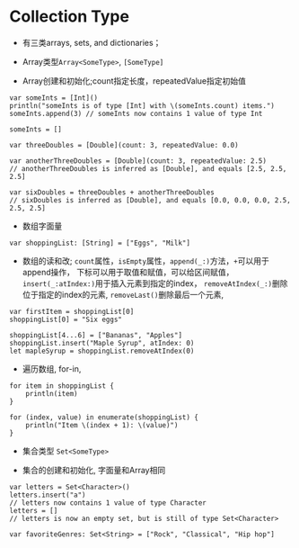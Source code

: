 # Collection Type

- 有三类arrays, sets, and dictionaries；

- Array类型`Array<SomeType>`, `[SomeType]`

- Array创建和初始化;count指定长度，repeatedValue指定初始值

```
var someInts = [Int]()
println("someInts is of type [Int] with \(someInts.count) items.")
someInts.append(3) // someInts now contains 1 value of type Int

someInts = []

var threeDoubles = [Double](count: 3, repeatedValue: 0.0)

var anotherThreeDoubles = [Double](count: 3, repeatedValue: 2.5)
// anotherThreeDoubles is inferred as [Double], and equals [2.5, 2.5, 2.5]

var sixDoubles = threeDoubles + anotherThreeDoubles
// sixDoubles is inferred as [Double], and equals [0.0, 0.0, 0.0, 2.5, 2.5, 2.5]

```

- 数组字面量

```
var shoppingList: [String] = ["Eggs", "Milk"]
```

- 数组的读和改; `count`属性，`isEmpty`属性，`append(_:)`方法，`+`可以用于append操作，
下标可以用于取值和赋值，可以给区间赋值，`insert(_:atIndex:)`用于插入元素到指定的index，
`removeAtIndex(_:)`删除位于指定的index的元素, `removeLast()`删除最后一个元素,

```
var firstItem = shoppingList[0]
shoppingList[0] = "Six eggs"

shoppingList[4...6] = ["Bananas", "Apples"]
shoppingList.insert("Maple Syrup", atIndex: 0)
let mapleSyrup = shoppingList.removeAtIndex(0)
```

- 遍历数组, for-in,

```
for item in shoppingList {
    println(item)
}

for (index, value) in enumerate(shoppingList) {
    println("Item \(index + 1): \(value)")
}
```

- 集合类型 `Set<SomeType>`

- 集合的创建和初始化, 字面量和Array相同

```
var letters = Set<Character>()
letters.insert("a")
// letters now contains 1 value of type Character
letters = []
// letters is now an empty set, but is still of type Set<Character>

var favoriteGenres: Set<String> = ["Rock", "Classical", "Hip hop"]
```
